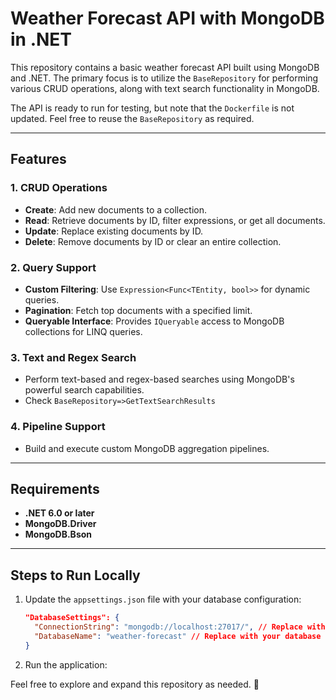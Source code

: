 # Weather Forecast API with MongoDB in .NET

This repository contains a basic weather forecast API built using MongoDB and .NET. The primary focus is to utilize the `BaseRepository` for performing various CRUD operations, along with text search functionality in MongoDB.

The API is ready to run for testing, but note that the `Dockerfile` is not updated. Feel free to reuse the `BaseRepository` as required. 

---

## Features

### 1. CRUD Operations
- **Create**: Add new documents to a collection.
- **Read**: Retrieve documents by ID, filter expressions, or get all documents.
- **Update**: Replace existing documents by ID.
- **Delete**: Remove documents by ID or clear an entire collection.

### 2. Query Support
- **Custom Filtering**: Use `Expression<Func<TEntity, bool>>` for dynamic queries.
- **Pagination**: Fetch top documents with a specified limit.
- **Queryable Interface**: Provides `IQueryable` access to MongoDB collections for LINQ queries.

### 3. Text and Regex Search
- Perform text-based and regex-based searches using MongoDB's powerful search capabilities.
- Check `BaseRepository=>GetTextSearchResults` 

### 4. Pipeline Support
- Build and execute custom MongoDB aggregation pipelines.

---

## Requirements
- **.NET 6.0 or later**
- **MongoDB.Driver**
- **MongoDB.Bson**

---

## Steps to Run Locally

1. Update the `appsettings.json` file with your database configuration:
    ```json
    "DatabaseSettings": {
      "ConnectionString": "mongodb://localhost:27017/", // Replace with your connection string
      "DatabaseName": "weather-forecast" // Replace with your database name
    }
    ```

2. Run the application:

Feel free to explore and expand this repository as needed. 🎉
